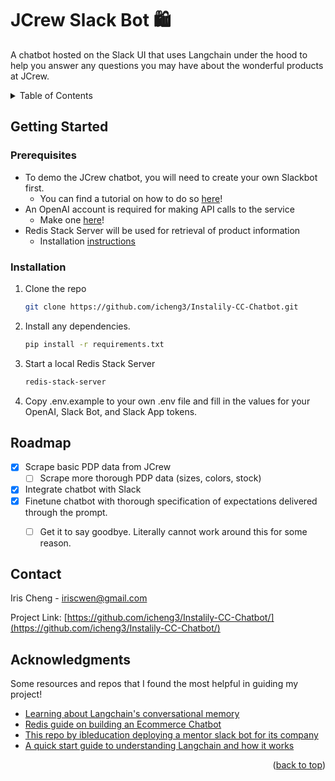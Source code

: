 # JCrew Slack Bot :shopping:

A chatbot hosted on the Slack UI that uses Langchain under the hood to help you answer any questions you may have about the wonderful products at JCrew.

<!-- TABLE OF CONTENTS -->
<details>
  <summary>Table of Contents</summary>
  <ol>
    <li>
      <a href="#getting-started">Getting Started</a>
      <ul>
        <li><a href="#prerequisites">Prerequisites</a></li>
        <li><a href="#installation">Installation</a></li>
      </ul>
    </li>
    <li><a href="#roadmap">Roadmap</a></li>
    <li><a href="#contact">Contact</a></li>
    <li><a href="#acknowledgments">Acknowledgments</a></li>
  </ol>
</details>

<!-- GETTING STARTED -->
## Getting Started



### Prerequisites
- To demo the JCrew chatbot, you will need to create your own Slackbot first. 
  - You can find a tutorial on how to do so [here]( https://slack.dev/bolt-python/tutorial/getting-started)! 
- An OpenAI account is required for making API calls to the service
  - Make one [here](https://platform.openai.com/signup)! 
- Redis Stack Server will be used for retrieval of product information
  - Installation [instructions](https://redis.io/docs/stack/get-started/install/) 

### Installation

1. Clone the repo
   ```sh
   git clone https://github.com/icheng3/Instalily-CC-Chatbot.git
   ```
2. Install any dependencies.
    ```sh
   pip install -r requirements.txt
   ```
3. Start a local Redis Stack Server
    ```sh
   redis-stack-server
   ```
4. Copy .env.example to your own .env file and fill in the values for your OpenAI, Slack Bot, and Slack App tokens. 



<!-- ROADMAP -->
## Roadmap

- [x] Scrape basic PDP data from JCrew
  - [ ] Scrape more thorough PDP data (sizes, colors, stock)
- [x] Integrate chatbot with Slack
- [x] Finetune chatbot with thorough specification of expectations delivered through the prompt.
  - [ ] Get it to say goodbye. Literally cannot work around this for some reason.


<!-- CONTACT -->
## Contact

Iris Cheng - iriscwen@gmail.com

Project Link: [https://github.com/icheng3/Instalily-CC-Chatbot/](https://github.com/icheng3/Instalily-CC-Chatbot/)


<!-- ACKNOWLEDGMENTS -->
## Acknowledgments

Some resources and repos that I found the most helpful in guiding my project!
* [Learning about Langchain's conversational memory](https://www.pinecone.io/learn/langchain-conversational-memory/)
* [Redis guide on building an Ecommerce Chatbot](https://redis.com/blog/build-ecommerce-chatbot-with-redis/)
* [This repo by ibleducation deploying a mentor slack bot for its company](https://github.com/ibleducation/ibl-slack-chatgpt-langchain)
* [A quick start guide to understanding Langchain and how it works](https://www.youtube.com/watch?v=aywZrzNaKjs&t=338s&ab_channel=Rabbitmetrics)

<p align="right">(<a href="#readme-top">back to top</a>)</p>



<!-- MARKDOWN LINKS & IMAGES -->
<!-- https://www.markdownguide.org/basic-syntax/#reference-style-links -->
[contributors-shield]: https://img.shields.io/github/contributors/github_username/repo_name.svg?style=for-the-badge
[contributors-url]: https://github.com/github_username/repo_name/graphs/contributors
[forks-shield]: https://img.shields.io/github/forks/github_username/repo_name.svg?style=for-the-badge
[forks-url]: https://github.com/github_username/repo_name/network/members
[stars-shield]: https://img.shields.io/github/stars/github_username/repo_name.svg?style=for-the-badge
[stars-url]: https://github.com/github_username/repo_name/stargazers
[issues-shield]: https://img.shields.io/github/issues/github_username/repo_name.svg?style=for-the-badge
[issues-url]: https://github.com/github_username/repo_name/issues
[license-shield]: https://img.shields.io/github/license/github_username/repo_name.svg?style=for-the-badge
[license-url]: https://github.com/github_username/repo_name/blob/master/LICENSE.txt
[linkedin-shield]: https://img.shields.io/badge/-LinkedIn-black.svg?style=for-the-badge&logo=linkedin&colorB=555
[linkedin-url]: https://linkedin.com/in/linkedin_username
[product-screenshot]: images/screenshot.png
[Next.js]: https://img.shields.io/badge/next.js-000000?style=for-the-badge&logo=nextdotjs&logoColor=white
[Next-url]: https://nextjs.org/
[React.js]: https://img.shields.io/badge/React-20232A?style=for-the-badge&logo=react&logoColor=61DAFB
[React-url]: https://reactjs.org/
[Vue.js]: https://img.shields.io/badge/Vue.js-35495E?style=for-the-badge&logo=vuedotjs&logoColor=4FC08D
[Vue-url]: https://vuejs.org/
[Angular.io]: https://img.shields.io/badge/Angular-DD0031?style=for-the-badge&logo=angular&logoColor=white
[Angular-url]: https://angular.io/
[Svelte.dev]: https://img.shields.io/badge/Svelte-4A4A55?style=for-the-badge&logo=svelte&logoColor=FF3E00
[Svelte-url]: https://svelte.dev/
[Laravel.com]: https://img.shields.io/badge/Laravel-FF2D20?style=for-the-badge&logo=laravel&logoColor=white
[Laravel-url]: https://laravel.com
[Bootstrap.com]: https://img.shields.io/badge/Bootstrap-563D7C?style=for-the-badge&logo=bootstrap&logoColor=white
[Bootstrap-url]: https://getbootstrap.com
[JQuery.com]: https://img.shields.io/badge/jQuery-0769AD?style=for-the-badge&logo=jquery&logoColor=white
[JQuery-url]: https://jquery.com 

